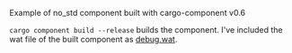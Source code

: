 Example of no_std component built with cargo-component v0.6

`cargo component build --release` builds the component. I've included the wat file of the built component as [debug.wat](debug.wat). 

